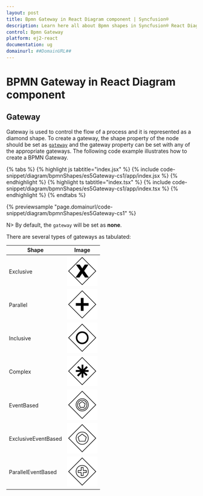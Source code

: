 ```yaml
---
layout: post
title: Bpmn Gateway in React Diagram component | Syncfusion®
description: Learn here all about Bpmn shapes in Syncfusion® React Diagram component of Syncfusion Essential® JS 2 and more.
control: Bpmn Gateway 
platform: ej2-react
documentation: ug
domainurl: ##DomainURL##
---
```

# BPMN Gateway in React Diagram component

## Gateway

Gateway is used to control the flow of a process and it is represented as a diamond shape. To create a gateway, the shape property of the node should be set as [`gateway`](https://ej2.syncfusion.com/react/documentation/api/diagram/bpmnGateways) and the gateway property can be set with any of the appropriate gateways. The following code example illustrates how to create a BPMN Gateway.

{% tabs %}
{% highlight js tabtitle="index.jsx" %}
{% include code-snippet/diagram/bpmnShapes/es5Gateway-cs1/app/index.jsx %}
{% endhighlight %}
{% highlight ts tabtitle="index.tsx" %}
{% include code-snippet/diagram/bpmnShapes/es5Gateway-cs1/app/index.tsx %}
{% endhighlight %}
{% endtabs %}

 {% previewsample "page.domainurl/code-snippet/diagram/bpmnShapes/es5Gateway-cs1" %}

N> By default, the `gateway` will be set as **none**.

There are several types of gateways as tabulated:

| Shape | Image |
| -------- | -------- |
| Exclusive | ![Exclusive GateWay BPMN Shape](images/Exclusive.png) |
| Parallel | ![Parallel GateWay BPMN Shape](images/Parallel.png) |
| Inclusive | ![Inclusive GateWay BPMN Shape](images/Inclusive.png) |
| Complex | ![Complex GateWay BPMN Shape](images/Complex.png) |
| EventBased | ![EventBased GateWay BPMNShape](images/EventBased.png) |
| ExclusiveEventBased | ![Exclusive EventBased GateWay BPMN Shape](images/EEBased.png) |
| ParallelEventBased | ![Parallel EventBased GateWay BPMN Shape](images/PEBased.png) |